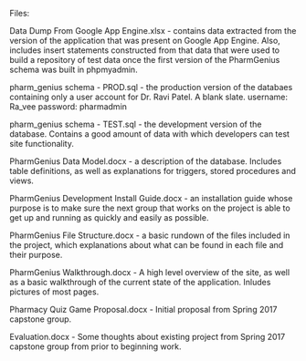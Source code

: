 Files:

Data Dump From Google App Engine.xlsx - contains data extracted from the version 
of the application that was present on Google App Engine. Also, includes insert 
statements constructed from that data that were used to build a repository of test 
data once the first version of the PharmGenius schema was built in phpmyadmin.

pharm_genius schema - PROD.sql - the production version of the databaes containing only
a user account for Dr. Ravi Patel. A blank slate. username: Ra_vee password: pharmadmin

pharm_genius schema - TEST.sql - the development version of the database. Contains a good
amount of data with which developers can test site functionality.

PharmGenius Data Model.docx - a description of the database. Includes table definitions, 
as well as explanations for triggers, stored procedures and views.

PharmGenius Development Install Guide.docx - an installation guide whose purpose is to
make sure the next group that works on the project is able to get up and running
as quickly and easily as possible.

PharmGenius File Structure.docx - a basic rundown of the files included in the project,
which explanations about what can be found in each file and their purpose.

PharmGenius Walkthrough.docx - A high level overview of the site, as well as a basic
walkthrough of the current state of the application. Inludes pictures of most pages.

Pharmacy Quiz Game Proposal.docx - Initial proposal from Spring 2017 capstone group.

Evaluation.docx - Some thoughts about existing project from Spring 2017 capstone group
from prior to beginning work.

